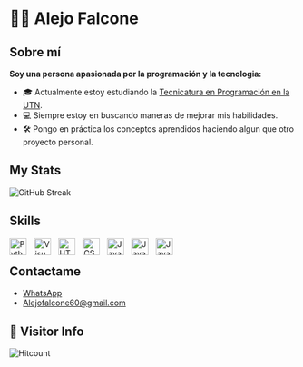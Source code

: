 # 🧑‍💻 Alejo Falcone

## Sobre mí

**Soy una persona apasionada por la programación y la tecnologia:**
- 🎓 Actualmente estoy estudiando la [Tecnicatura en Programación en la UTN](https://extensionfra.com.ar/courses/tecnicatura-en-programacion-ingreso/). 
- 💻 Siempre estoy en buscando maneras de mejorar mis habilidades.
- 🛠  Pongo en práctica los conceptos aprendidos haciendo algun que otro proyecto personal.


## My Stats 
![GitHub Streak](https://github-readme-stats.vercel.app/api?username=AleFalcone27&count_private=true&show_icons=true&theme=)


## Skills

<img align="left" alt="Python" width="30px" src="https://cdn.jsdelivr.net/gh/devicons/devicon/icons/python/python-original.svg" style="padding-right:10px;" />

<img align="left" alt="Visual Studio Code" width="30px" src="https://cdn.jsdelivr.net/gh/devicons/devicon/icons/vscode/vscode-original.svg" style="padding-right:10px;" />

<img align="left" alt="HTML5" width="30px" src="https://cdn.jsdelivr.net/gh/devicons/devicon/icons/html5/html5-original.svg" style="padding-right:10px;" />

<img align="left" alt="CSS3" width="30px" src="https://cdn.jsdelivr.net/gh/devicons/devicon/icons/css3/css3-original.svg" style="padding-right:10px;" />

<img align="left" alt="JavaScript" width="30px" src="https://cdn.jsdelivr.net/gh/devicons/devicon/icons/javascript/javascript-original.svg" style="padding-right:10px;" />

<img align="left" alt="JavaScript" width="30px" src="https://cdn.jsdelivr.net/gh/devicons/devicon/icons/cplusplus/cplusplus-line.svg" style="padding-right:10px;" />

<img align="left" alt="JavaScript" width="30px" src="https://cdn.jsdelivr.net/gh/devicons/devicon/icons/arduino/arduino-original-wordmark.svg" style="padding-right:10px;" />

<br>


## Contactame

- [WhatsApp](https://wa.me/542281305392)
- Alejofalcone60@gmail.com


## 👀 Visitor Info

![Hitcount](https://komarev.com/ghpvc/?username=AleFalcone27&color=57bcd9)
